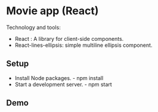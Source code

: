 # Movie app (React) 

Technology and tools:

 * React : A library for client-side components.
 * React-lines-ellipsis: simple multiline ellipsis component.
 
 
 ## Setup
 
 * Install Node packages. - npm install
 * Start a development server. - npm start
 
 ## Demo
